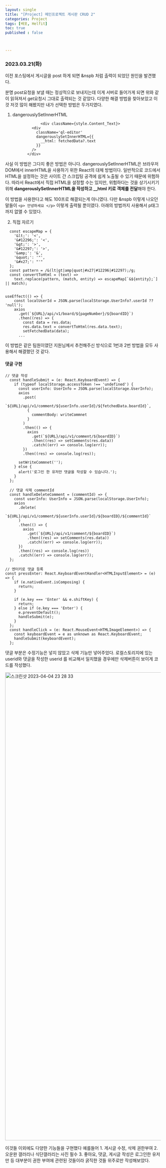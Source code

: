```yaml
---
layout: single
title: "[Project] 메인프로젝트 게시판 CRUD 2"
categories: Project
tags: [배포, Helfit]
toc: true
published : false



---
```


###  2023.03.21(화)



이전 포스팅에서 게시글을 post 하게 되면 &nspb 처럼 출력이 되었던 원인을 발견했다. 

분명 post요청을 보낼 때는 정상적으로 보내지는데 이게 서버로 들어가게 되면 위와 같이 읽혀져서 get요청시 그대로 출력되는 것 같았다.
다양한 해결 방법을 찾아보았고 이것 저것 많이 해봤지만 내가 선택한 방법은 두가지였다. 

1. dangerouslySetInnerHTML

```tsx
				<div className={style.Content_Text}>
            <div
              className='ql-editor'
              dangerouslySetInnerHTML={{
                __html: fetchedData?.text
              }}
            />
          </div>
```

사실 이 방법은 그다지 좋은 방법은 아니다. 
dangerouslySetInnerHTML은 브라우저 DOM에서 innerHTML을 사용하기 위한 React의 대체 방법이다.
일반적으로 코드에서 HTML을 설정하는 것은 사이트 간 스크립팅 공격에 쉽게 노출될 수 있기 때문에 위험하다.
따라서 React에서 직접 HTML을 설정할 수는 있지만, 위험하다는 것을 상기시키기 위해 **dangerouslySetInnerHTML을 작성하고 __html 키로 객체를 전달**해야 한다. 

이 방법을 사용한다고 해도 100프로 해결되는게 아니였다. 다만 &nspb 이렇게 나오던 말들이 `<p> 안녕하세요 </p>` 이렇게 출력될 뿐이였다.
아래의 방법까지 사용해서 p태그까지 없앨 수 있었다. 

2. 직접 자르기 

```tsx
  const escapeMap = {
    '&lt;': '<',
    '&#12296;': '<',
    '&gt;': '>',
    '&#12297;': '>',
    '&amp;': '&',
    '&quot;': '"',
    '&#x27;': "'"
  };
  const pattern = /&(lt|gt|amp|quot|#x27|#12296|#12297);/g;
  const convertToHtml = (text) =>
    text.replace(pattern, (match, entity) => escapeMap[`&${entity};`] || match);


useEffect(() => {
    const localUserId = JSON.parse(localStorage.UserInfo?.userId ?? 'null');
    axios
      .get(`${URL}/api/v1/board/${pageNumber}/${boardID}`)
      .then((res) => {
        const data = res.data;
        res.data.text = convertToHtml(res.data.text);
        setFetchedData(data);
      ...
```

이 방법은 같은 팀원이였던 지원님께서 추천해주신 방식으로 1번과 2번 방법을 모두 사용해서 해결했던 것 같다. 

#### 댓글 구현 

```tsx
// 댓글 작성
  const handleSubmit = (e: React.KeyboardEvent) => {
    if (typeof localStorage.accessToken !== 'undefined') {
      const userInfo: UserInfo = JSON.parse(localStorage.UserInfo);
      axios
        .post(
          `${URL}/api/v1/comment/${userInfo.userId}/${fetchedData.boardId}`,
          {
            commentBody: writeCommnet
          }
        )
        .then(() => {
          axios
            .get(`${URL}/api/v1/comment/${boardID}`)
            .then((res) => setComments(res.data))
            .catch((err) => console.log(err));
        })
        .then((res) => console.log(res));

      setWriteCommnet('');
    } else {
      alert('로그인 한 유저만 댓글을 작성할 수 있습니다.');
    }
  };

  // 댓글 삭제 commentId
  const handleDeleteComment = (commentId) => {
    const userInfo: UserInfo = JSON.parse(localStorage.UserInfo);
    axios
      .delete(
        `${URL}/api/v1/comment/${userInfo.userId}/${boardID}/${commentId}`
      )
      .then(() => {
        axios
          .get(`${URL}/api/v1/comment/${boardID}`)
          .then((res) => setComments(res.data))
          .catch((err) => console.log(err));
      })
      .then((res) => console.log(res))
      .catch((err) => console.log(err));
  };

// 엔터키로 댓글 등록 
const pressEnter: React.KeyboardEventHandler<HTMLInputElement> = (e) => {
    if (e.nativeEvent.isComposing) {
      return;
    }

    if (e.key === 'Enter' && e.shiftKey) {
      return;
    } else if (e.key === 'Enter') {
      e.preventDefault();
      handleSubmit(e);
    }
  };
  const handleClick = (e: React.MouseEvent<HTMLImageElement>) => {
    const keyboardEvent = e as unknown as React.KeyboardEvent;
    handleSubmit(keyboardEvent);
  };
```

댓글 부분은 수정기능은 넣지 않았고 삭제 기능만 넣어주었다. 로컬스토리지에 있는 userid와 댓글을 작성한 userid 를 비교해서 일치했을 경우에만 삭제버튼이 보이게 코드를 작성했다. 

<img width="1512" alt="스크린샷 2023-04-04 23 28 33" src="https://user-images.githubusercontent.com/104547038/229825133-e6eaa263-aedb-4751-be16-39e20b4736e0.png">

이것들 이외에도 다양한 기능들을 구현했다
 예를들어 1. 게시글 수정, 삭제 권한부여  2. 오운완 갤러리나 식단갤러리는 사진 필수  3. 좋아요, 댓글, 게시글 작성은 로그인한 유저만 등 대부분이 권한 부여에 관련된 것들이라 굵직한 것들 위주로만 작성해보았다. 
